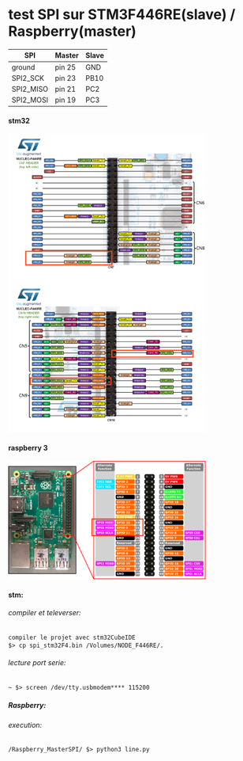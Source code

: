 # test SPI sur STM3F446RE(slave) / Raspberry(master)

| SPI       | Master | Slave | 
|    ---    |  ---   | ---   |
| ground    | pin 25 | GND   |
| SPI2_SCK  | pin 23 | PB10  |
| SPI2_MISO | pin 21 | PC2   |
| SPI2_MOSI | pin 19 | PC3   |

#### stm32
 <img src="readme/stm32F446re_pin_Left.png" width="400">
 <img src="readme/stm32F446re_pin_Right.png" width="400">

#### raspberry 3
<img src="readme/Raspberry_3_spi.png" width="400">

####  stm:
###### compiler et televerser: 
    compiler le projet avec stm32CubeIDE
    $> cp spi_stm32F4.bin /Volumes/NODE_F446RE/.
###### lecture port serie:
    ~ $> screen /dev/tty.usbmodem**** 115200

##### Raspberry:
###### execution:
    /Raspberry_MasterSPI/ $> python3 line.py

